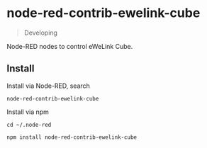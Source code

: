 # node-red-contrib-ewelink-cube

> Developing

Node-RED nodes to control eWeLink Cube.

## Install

Install via Node-RED, search

```
node-red-contrib-ewelink-cube
```

Install via npm

```
cd ~/.node-red

npm install node-red-contrib-ewelink-cube
```
